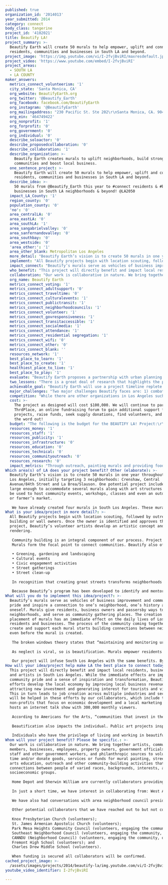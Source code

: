 ```yaml
---
published: true
organization_id: '2014013'
year_submitted: 2014
category: connect
body_class: tangerine
project_id: '4102021'
title: Beautify LA!
project_summary: >-
  Beautify Earth will create 50 murals to help empower, uplift and connect
  residents, communities and businesses in South LA and beyond.
project_image: 'https://img.youtube.com/vi/I-2fvjBviRI/maxresdefault.jpg'
project_video: 'https://www.youtube.com/embed/I-2fvjBviRI'
project_areas:
  - SOUTH LA
  - LA COUNTY
maker_answers:
  metrics_connect_volunteerism: '1'
  city_state: 'Santa Monica, CA'
  org_website: BeautifyEarth.org
  org_twitter: '@Beautify_Earth'
  org_facebook: facebook.com/BeautifyEarth
  org_instagram: '@BeautifyEarth'
  org_mailingaddress: "230 Pacific St. Ste 202\r\nSanta Monica, CA. 90405\r\n"
  org_ein: '464749422'
  org_nonprofit: '1'
  org_forprofit: '0'
  org_government: '0'
  org_individual: '0'
  describe_soloactor: '0'
  describe_proposedcollaboration: '0'
  describe_collaboration: '1'
  describe_organization: >-
    Beautify Earth creates murals to uplift neighborhoods, build strong
    communities and boost local business. 
  one_sentence_project: >-
    Beautify Earth will create 50 murals to help empower, uplift and connect
    residents, communities and businesses in South LA and beyond.
  describe_idea: >-
    50 murals from @Beautify_Earth this year to #connect residents & #boost
    businesses in South LA neighborhoods & beyond! @LA2050
  impact_LA_County: '1'
  region_county: '0'
  population_county: '0'
  'no': '0'
  area_centralLA: '0'
  area_eastLA: '0'
  area_southLA: '1'
  area_sangabrielvalley: '0'
  area_sanfernandovalley: '0'
  area_southbay: '0'
  area_westside: '0'
  'area_other:': '1'
  area_other_blank: Metropolitan Los Angeles
  more_detail: "Beautify Earth’s vision is to create 50 murals in one year throughout South Los Angeles, initially targeting 3 neighborhoods: Crenshaw, Central Avenue/84th Street and La Brea/Slauson. One potential project includes a space large enough to accommodate several murals along with art structures and can be used to host community events, workshops, classes and even an outdoor café or farmer’s market. \r\n\r\nWe have already created four murals in South Los Angeles. These murals were painted on walls in the Crenshaw district that were being tagged nightly. Since the murals have been installed, these walls have gone untouched—some for a full year. The community is proud, and building owners are ecstatic, calling them life changing for their businesses.\r\n"
  implement: "All Beautify projects begin with location scouting, followed by outreach to building or wall owners. Once the owner is identified and approves the project, Beautify’s volunteer artists develop an artistic concept and rendering. \r\n\r\nCommunity building is an integral component of our process. Project leaders identify neighborhood councils, schools and local nonprofits in order to build awareness and engage local volunteers. Next, a crew of volunteers is assembled to execute the project. They create a work plan and approach vendors for donations/discounts on supplies. \r\nMurals form the focal point to connect communities. Beautify also offers free dance and arts education programs to local communities in tandem with mural creation. Other activities will be determined in partnership with the local community and may include:\r\n\r\n•\tGreening, gardening and landscaping \r\n•\tCultural events\r\n•\tCivic engagement activities\r\n•\tStreet gatherings\r\n•\tStreet clean-up \r\n\r\nIn recognition that creating great streets transforms neighborhoods and businesses, Mayor Garcetti established a Great Streets initiative to attract pedestrians and new businesses to revitalize streets that need help. Two of the 15 initial thoroughfares slated for improvements are in South Los Angeles (one on Crenshaw and one on Central Avenue). As part of our efforts in the next 12 months, we will be meeting with the Great Streets team to discuss incorporating Beautify’s mural painting and community development work into the Great Streets program.  We will also meet with the new General Manager for Cultural Affairs about bringing our program to more neighborhoods.  \r\n\r\nBecause Beautify’s program has been developed to identify and mentor neighborhood champions and inexpensively help them implement their vision for their community, Beautify can have a significant impact throughout the region within a very short timeframe.  Adding two part-time staff members will allow us to accomplish the goals set out for this project and lay a firm foundation for Beautify’s future growth.\r\n"
  impact_connect: "Beautify’s murals serve as vehicles of business improvement and community pride and inspire a connection to one’s neighborhood, one’s history and oneself. Murals give residents, business owners and passersby ways to identify neighborhoods, and serve as community gathering places. The creation and placement of murals has an immediate effect on the daily lives of Los Angeles residents and businesses. The process of the community coming together to create and support each mural starts building connections between neighbors even before the mural is created.\r\n\r\nThe broken windows theory states that “maintaining and monitoring urban environments in a well-ordered condition may stop further vandalism and escalation into more serious crime.” Neglect creates a sense of hopelessness and despair. Conversely, “perceived beauty or aesthetic character of a location has a positive and significant effect on perceived community satisfaction. It is one of the most significant factors alongside economic security, good schools, and the perceived capacity for social interaction.” (Florida, Mellander and Stolarick, 2009). Aesthetic negligence is also correlated with high crime and poverty. Whether a symptom of depressed economic times, insufficient economic development or natural disaster, lack of public attention and investment leaves its stain on local residents and businesses.\r\n\r\nAs neglect is viral, so is beautification.  Murals empower residents and communities, and connect them with one another.  Businesses that have participated in other Beautify Earth projects have reported up to a 50% increase in revenue in less than a year’s time as a result of our contribution to their otherwise blank and blighted walls. Countless residents and patrons have commented about their delight in seeing otherwise unsightly areas virtually transformed as a result of our work.\r\n\r\nOur project will infuse South Los Angeles with the same benefits. By 2050, we believe that our impact will be citywide. We will have brought art and beauty to every neglected wall and neighborhood, inspiring others to showcase their creativity and making LA one of the most inspiring cities in the world – a city that values the voice of each individual, and connects them to one another through meaningful artistic and civic engagement activities. Often forgotten, South Los Angeles will have moved past its blighted history and begin a transformation worthy of its tremendous potential. \r\n"
  who_benefit: "This project will directly benefit and impact local residents, business owners and artists in South Los Angeles. While the immediate effects are improved community pride and a sense of inspiration and transformation, Beautify’s efforts develop the local economy by improving local business revenue, attracting new investment and generating interest for tourists and visitors. This in turn leads to job creation across multiple industries and sectors. We will be helped in these efforts by our collaborators, which include two non-profits that focus on economic development and a local marketing firm that hosts an internet talk show with 300,000 monthly viewers.  \r\n\r\nAccording to Americans for the Arts, “communities that invest in the arts reap the additional benefits of jobs, economic growth, and a quality of life that positions those communities to compete in our 21st-century creative economy.” In other words, “Investments in public art are not just for cultural or aesthetic purposes; they also can have a positive bottom-line economic impact, with material financial benefits to their owners. Good art is good business.” (Rosenfeld, 2012).\r\n\r\nBeautification also impacts the individual. Public art projects inspire; they open minds and hearts. The mural process is both a demonstration of support and a call to action. Murals can empower youth to use their creativity to join in a sense of ownership and pride instead of following an impulse for destruction or isolation. Murals connect individuals to their neighborhoods and serve as an example that anyone can become engaged, take responsible action and lend to the richness of their own community. \r\n\r\nIndividuals who have the privilege of living and working in beautiful settings feel valued.  And when people feel valued, they recognize the importance of their own voice and ability to create change in their communities.  Enhancing and beautifying neighborhoods therefore paves the way for greater civic participation, including neighborhood council representation, elected official outreach and voter turnout.\r\n\r\n"
  collaboration: "Our work is collaborative in nature. We bring together artists, community members, businesses, employees, property owners, government officials, their staff and other government workers, and philanthropic sources to volunteer time and/or donate goods, services or funds for mural painting, street fairs, arts education, outreach and other community-building activities that increase connections between people of varied races, backgrounds, interests, and socioeconomic groups.\r\n\r\nHome Depot and Sherwin William are currently collaborators providing supplies and volunteers. Project leaders live and/or work in the area and are deeply connected to their community. The project leader begins by connecting with local organizations and businesses to find walls and volunteers.\r\n\r\nIn just a short time, we have interest in collaborating from: West Angeles Community Development Corporation (connected with West Angeles Church, which is a cornerstone of the Crenshaw community and involved in economic development activities in the area); George Crenshaw Development Corp. (facilitating transit-oriented development); Dan Rosenfeld, who has worked extensively in South LA, is former deputy to Supervisor Mark Ridley Thomas and President of George Crenshaw Development Corp.; and Starlett Quarles of urban X marketing (branding, urban marketing, and community PR services), who hosts an Internet talk show with 300,000 viewers and was honored as one of Los Angeles’ Most Influential African American Movers and Shakers by the LA Wave Newspaper. \r\n\r\nWe have also had conversations with area neighborhood council presidents who are excited to work with us and will include us on  agendas to obtain official support in the near future. We have also reached out to the Greater LA African-American Chamber and the LA Latino Chamber. \r\n\r\nOther potential collaborators that we have reached out to but not confirmed:\r\n\r\nKnox Presbyterian Church (volunteers); \r\nSt. James Armenian Apostolic Church (volunteers); \r\nPark Mesa Heights Community Council (volunteers, engaging the community, outreach); Crenshaw High School (volunteers); \r\nSoutheast Neighborhood Council (volunteers, engaging the community, outreach); \r\nCANNDU (Neighborhood Council) (volunteers, engaging the community, outreach); \r\nFremont High School (volunteers); and\r\nCharles Drew Middle School (volunteers).\r\n\r\nWhen funding is secured all collaborators will be confirmed.\r\n\r\n"
  org_name: Beautify Earth
  metrics_connect_voting: '1'
  metrics_connect_adultsupport: '0'
  metrics_connect_traveltime: '0'
  metrics_connect_culturalevents: '1'
  metrics_connect_publictransit: '1'
  metrics_connect_neighborhoodcouncils: '1'
  metrics_connect_volunteer: '1'
  metrics_connect_govresponsiveness: '1'
  metrics_connect_transitaccessible: '1'
  metrics_connect_socialmedia: '1'
  metrics_connect_attendance: '1'
  metrics_connect_residential segregation: '1'
  metrics_connect_wifi: '0'
  metrics_connect_other: '0'
  metrics_connect_blank: ''
  resources_network: '1'
  best_place_to_learn: '1'
  best_place_to_create: '1'
  healthiest_place_to_live: '1'
  best_place_to_play: '1'
  evaluate: "Beautify Earth proposes a partnership with urban planning students from local universities, including Antioch University Los Angeles’s graduate program in Urban Planning, to design an assessment tool that measures the impact of the murals on the surrounding community through interaction with passersby and local residents. Evaluation will be conducted through quantitative (surveys and observation) and qualitative (interviews) methods to determine the success of the murals in increasing community engagement, connectedness and pride. \r\n\r\nCommunity engagement and connectedness will be measured through time sampling at the mural sites: how many people stop to read informational signs about the project, take photographs, and stop to admire the art, as well as an evaluation of whether walking and biking increases. In addition, a before-and-after survey will gather statistics from residents about how often they vote, volunteer and participate in civic activities, as well as their perception of their neighborhood: how they rate it as a good place to live, to raise children, to shop, to work and to interact with their larger community. We will design an evaluation tool which addresses all the LA2050 metrics that we have indicated we will impact. \r\n\r\nIn addition, Beautify will continue our studies of mural impact on local businesses through interviews with business owners. Our previous experience shows that business traffic and revenues typically increase 20%–50%.\r\n\r\nBeautify will generate a report of the results to assess program strengths and areas for improvement. We intend our program to be a model for other communities and cities, and will ensure that we have the appropriate metrics to illustrate the success of our model. \r\n"
  two_lessons: "There is a great deal of research that highlights the positive impact of the arts on community well-being. Two studies in particular explain the positive correlation between beautifying the urban environment and (1) the health and well-being of its inhabitants and (2) their attachment to the community, both of which lead directly to significant economic growth.\r\n\r\n1. According to a study in the American Journal of Public Health, “Deteriorating physical features of urban environments can negatively influence public health. Dilapidated environments and urban blight tend to promote alienation and can be associated with social disorder, vandalism, crime, drug abuse, traffic violations, and littering, which in turn affects health and well-being.” Studies consistently show that enhancing the urban environment increases community pride. Beautify’s strategy of accomplishing that feat through utilizing volunteers to create beautiful murals is a low-cost method with far-reaching returns. \r\n\r\n2. The Knight Foundation commissioned a 3-year Gallup study of 26 U.S. cities that found that peoples’ love and passion for their community may be a leading indicator for economic growth. The study further determined that the three “community qualities” of social offerings, openness and beauty are far more important than peoples’ perceptions of the economy, jobs, leadership, safety or basic services in creating a lasting emotional bond between people and their community. The 26 cities in the survey with the highest levels of resident love and passion for their community (resident attachment), also had the highest rates of GDP growth over time. The study found that “when a community’s residents are highly attached, they will spend more time there, spend more money, they’re more productive, and tend to be more entrepreneurial.” \r\n"
  achievable_goal: "Beautify Earth will use a project timeline replete with benchmarks, milestones, and deliverables for its employees, volunteers, and stakeholders that will keep the project on track and ensure its deadlines are met. Having created 40 murals in the past year, we have already established policies and procedures for optimum outcomes, and we have refined and documented the many steps necessary to accomplish our goals. \r\n\r\nOur talented team of volunteers includes professional project managers who have the experience of growing and operating multimillion-dollar projects. We understand the importance of economic viability and performance and keep this at the forefront of our strategy for completing the work successfully and on time. We are committed to using our combined skills, talents, and assets to put grants and donations to immediate use and to document our far-reaching impact.\r\n\r\nLos Angeles was once known as the mural capital of the world and our vision of economic revitalization and community empowerment will help restore that reputation, making all of our neighborhoods destination spots that will appeal to tourists, residents and future residents. The LA2050 grant will help us to have a significant impact on South Los Angeles, creating a strong foundation from which to grow and reach many more communities throughout Los Angeles County. \r\n"
  major_challenges: "Two major challenges Beautify faces are: 1) combatting community despair; and 2) enlisting the participation of all stakeholders. \r\n\r\nOvercoming community despair in economically disadvantaged areas is a challenge Beautify Earth has already successfully met in previous projects. Building and business owners may believe that beautifying a frequently tagged wall is futile, that a mural project may require too much work on their part, or that the red tape of city regulations is too difficult to conquer. Our outreach team provides inspiration and support to skittish residents and business owners. We show them before and after photos of thriving murals; we provide video documentation of satisfied business owners; we supply statistics demonstrating improved business traffic and commerce. We also explain how we use our knowledge of the permitting process and our civic connections to assist owners in clearing city hurdles. We present evidence that beautiful murals discourage tagging, increase neighborhood walkability, and encourage young people to take pride in their surroundings and feel hope for their futures. Through engaging building owners in the selection of the mural design and emphasizing the invaluable investment they will be making in their own business and their community at no cost to them, we have a high success rate of securing land/building owner buy-in. In addition, by involving the community we provide business owners with volunteer resources to help maintain the mural and the surrounding area.\r\n\r\nEnlisting the participation of all stakeholders in beautification projects is a daunting task, but Beautify Earth has proven its community-building skill in the 40 mural projects we completed this past year. We have enlisted neighborhood councils, elected officials, community painting volunteers, and dedicated local artists. As word spreads in each neighborhood, excitement grows exponentially. This year we plan to increase our outreach through neighborhood religious institutions, youth centers, and employment services. We will distribute colorful postcards in the community about our projects, meet with community leaders, and provide speakers for churches and other community gathering places. Our method works because residents are hungry for tangible positive change and their leaders want to create and be associated with that new vision. The change is immediate and requires little to no financial investment from the community, yet the results are far-reaching"
  competition: "While there are other organizations in Los Angeles such as LA Freewalls and SPARC that create murals, and one organization—LA Mural Conservancy—that protects and restores them, Beautify Earth uses the power of art to harness community potential and improve blighted neighborhoods, overcoming urban isolation and creating connection. LA Freewalls enlists international artists to create murals solely in downtown Los Angeles. SPARC focuses on creating cultural monuments with political statements that capture ethnic history. Beautify Earth seeks to create more than a visual attraction, and our content may include political or ethnic history but it is not defined by it. \r\n\r\nBeautify Earth sees art as a vehicle for transforming blighted Los Angeles neighborhoods into destinations, decreasing crime and despair while increasing economic vitality and community pride. Local lead artists are selected for their ability to create a visual image that is pleasing to the community; we do not require them to be international art stars or expert realist painters. \r\n\r\nBeautify Earth’s driving purpose is CONNECTION, and art is the means by which we achieve it. We connect people to their neighborhoods, neighborhoods to their community, and underachieving businesses to their community and business potential. Through collaboration with local leaders, organizations, and residents, we are connecting community change-makers with one another and supporting them as they build alliances that can give rise to other beneficial community assets like green space, farmer’s markets, community clean-up and various neighborhood enhancement projects. \r\n\r\nBeautify Earth is a movement that restores health, vitality, and connectedness, a movement whose reverberations will start with local neighborhoods but will restore and revitalize our city’s greater reputation and expand cultural tourism for locals and more far-flung visitors alike. \r\n"
  cost: >-
    The project as designed will cost $100,000. We will continue to partner with
    ThrdPlace, an online fundraising forum to gain additional support for
    projects, raise funds, seek supply donations, find volunteers, and help get
    the word out!
  budget: "The following is the budget for the BEAUTIFY LA! Project:\r\n\r\nProject management and staff support for 2 part-time staff members\t$50,000\r\nMural supplies for 50 murals x $400 each\t\t\t\t\t$20,000\r\nEvents and programming costs for community cultural events, street\r\n  gatherings, arts education, civic involvement and other programming\r\n  determined by community needs\t\t\t\t\t\t  $9,000\r\nOutreach and Social Media to engage residents, neighbors, business\r\n  owners and community organizations\t\t\t\t\t  $2,000\r\nWebsite and technical support for Beautify Earth\t\t\t\t  $2,000\r\nMarketing and advertising to promote Beautify’s work to gain more interest from\r\n  building owners, donors, and collaborators spreading the message\r\n  to interest people in other areas to create a project in their neighborhood; \r\n  as well as spreading the message about the Beautify LA! Project and\r\n  LA2050\t\t\t\t\t\t\t\t\t  $5,000\r\nProgram stipends for services provided by artists and collaborators \t$10,000\r\nMiscellaneous for additional supplies needed for programs or murals\t  $2,000\r\n\r\n\t\t\t\t\t\t\tTOTAL EXPENSES\t$100,000\r\n"
  resources_money: '1'
  resources_staff: '1'
  resources_publicity: '1'
  resources_infrastructure: '0'
  resources_education: '0'
  resources_technical: '0'
  resources_communityoutreach: '0'
  resources_research: '0'
  impact_metrics: "Through outreach, painting murals and providing food and fun, we will engage community members who traditionally do not volunteer. As we create projects throughout the region, we will greatly increase rates of volunteerism. Community members will experience the benefits of volunteering, which will encourage them to volunteer for other efforts. Involving the community, engaging the neighborhood councils as collaborators and involving other local community organizations will show people how they can make a difference in their community. \r\n\r\nIt has been shown that when neighborhood residents from disenfranchised communities experience that they can make a difference in their neighborhood and are introduced to their Councilmember and other elected officials, they become engaged in the civic process. They have a greater propensity to vote, get involved with their local neighborhood council, express their needs and hold their elected representatives accountable. \r\n\r\nThrough community outreach, we will also grow our social media presence and social media friends for LA2050. As part of the mural painting process, we host inspiring and educational events, increasing attendance at cultural events and street gatherings. Since one of the targeted project areas will welcome the new Crenshaw Metro line, by beautifying the area, we will increase ridership, improve residential segregation and create an attractive environment for transit-accessible housing and employment. By beautifying and revitalizing the area, people of all backgrounds will feel safe walking, living and working in the neighborhood, rendering it more desirable for economic development efforts. \r\n\r\nOur projects have raised revenues for the establishments painted, inspired other businesses and building owners to beautify their buildings on their own, attracted new businesses and increased tax revenue. Our projects have also allowed artists to showcase their work and improved neighborhood pride, leading to increased spending at local businesses from neighborhood residents, people driving through, and visitors coming to see the murals. Ultimately, the influx of new businesses attracted to the area, as well as the upsurge in demand to lease properties, will increase local property values. \r\n"
Which area(s) of LA does your project benefit? Other (elaborate): >-
  Beautify Earth’s vision is to create 50 murals in one year throughout South
  Los Angeles, initially targeting 3 neighborhoods: Crenshaw, Central
  Avenue/84th Street and La Brea/Slauson. One potential project includes a space
  large enough to accommodate several murals along with art structures and can
  be used to host community events, workshops, classes and even an outdoor café
  or farmer’s market. 
   
   We have already created four murals in South Los Angeles. These murals were painted on walls in the Crenshaw district that were being tagged nightly. Since the murals have been installed, these walls have gone untouched—some for a full year. The community is proud, and building owners are ecstatic, calling them life changing for their businesses.
What is your idea/project in more detail?: >-
  All Beautify projects begin with location scouting, followed by outreach to
  building or wall owners. Once the owner is identified and approves the
  project, Beautify’s volunteer artists develop an artistic concept and
  rendering. 
   
   Community building is an integral component of our process. Project leaders identify neighborhood councils, schools and local nonprofits in order to build awareness and engage local volunteers. Next, a crew of volunteers is assembled to execute the project. They create a work plan and approach vendors for donations/discounts on supplies. 
   Murals form the focal point to connect communities. Beautify also offers free dance and arts education programs to local communities in tandem with mural creation. Other activities will be determined in partnership with the local community and may include:
   
   • Greening, gardening and landscaping 
   • Cultural events
   • Civic engagement activities
   • Street gatherings
   • Street clean-up 
   
   In recognition that creating great streets transforms neighborhoods and businesses, Mayor Garcetti established a Great Streets initiative to attract pedestrians and new businesses to revitalize streets that need help. Two of the 15 initial thoroughfares slated for improvements are in South Los Angeles (one on Crenshaw and one on Central Avenue). As part of our efforts in the next 12 months, we will be meeting with the Great Streets team to discuss incorporating Beautify’s mural painting and community development work into the Great Streets program. We will also meet with the new General Manager for Cultural Affairs about bringing our program to more neighborhoods. 
   
   Because Beautify’s program has been developed to identify and mentor neighborhood champions and inexpensively help them implement their vision for their community, Beautify can have a significant impact throughout the region within a very short timeframe. Adding two part-time staff members will allow us to accomplish the goals set out for this project and lay a firm foundation for Beautify’s future growth.
What will you do to implement this idea/project?: >-
  Beautify’s murals serve as vehicles of business improvement and community
  pride and inspire a connection to one’s neighborhood, one’s history and
  oneself. Murals give residents, business owners and passersby ways to identify
  neighborhoods, and serve as community gathering places. The creation and
  placement of murals has an immediate effect on the daily lives of Los Angeles
  residents and businesses. The process of the community coming together to
  create and support each mural starts building connections between neighbors
  even before the mural is created.
   
   The broken windows theory states that “maintaining and monitoring urban environments in a well-ordered condition may stop further vandalism and escalation into more serious crime.” Neglect creates a sense of hopelessness and despair. Conversely, “perceived beauty or aesthetic character of a location has a positive and significant effect on perceived community satisfaction. It is one of the most significant factors alongside economic security, good schools, and the perceived capacity for social interaction.” (Florida, Mellander and Stolarick, 2009). Aesthetic negligence is also correlated with high crime and poverty. Whether a symptom of depressed economic times, insufficient economic development or natural disaster, lack of public attention and investment leaves its stain on local residents and businesses.
   
   As neglect is viral, so is beautification. Murals empower residents and communities, and connect them with one another. Businesses that have participated in other Beautify Earth projects have reported up to a 50% increase in revenue in less than a year’s time as a result of our contribution to their otherwise blank and blighted walls. Countless residents and patrons have commented about their delight in seeing otherwise unsightly areas virtually transformed as a result of our work.
   
   Our project will infuse South Los Angeles with the same benefits. By 2050, we believe that our impact will be citywide. We will have brought art and beauty to every neglected wall and neighborhood, inspiring others to showcase their creativity and making LA one of the most inspiring cities in the world – a city that values the voice of each individual, and connects them to one another through meaningful artistic and civic engagement activities. Often forgotten, South Los Angeles will have moved past its blighted history and begin a transformation worthy of its tremendous potential.
How will your idea/project help make LA the best place to connect today? In LA2050?: >-
  This project will directly benefit and impact local residents, business owners
  and artists in South Los Angeles. While the immediate effects are improved
  community pride and a sense of inspiration and transformation, Beautify’s
  efforts develop the local economy by improving local business revenue,
  attracting new investment and generating interest for tourists and visitors.
  This in turn leads to job creation across multiple industries and sectors. We
  will be helped in these efforts by our collaborators, which include two
  non-profits that focus on economic development and a local marketing firm that
  hosts an internet talk show with 300,000 monthly viewers. 
   
   According to Americans for the Arts, “communities that invest in the arts reap the additional benefits of jobs, economic growth, and a quality of life that positions those communities to compete in our 21st-century creative economy.” In other words, “Investments in public art are not just for cultural or aesthetic purposes; they also can have a positive bottom-line economic impact, with material financial benefits to their owners. Good art is good business.” (Rosenfeld, 2012).
   
   Beautification also impacts the individual. Public art projects inspire; they open minds and hearts. The mural process is both a demonstration of support and a call to action. Murals can empower youth to use their creativity to join in a sense of ownership and pride instead of following an impulse for destruction or isolation. Murals connect individuals to their neighborhoods and serve as an example that anyone can become engaged, take responsible action and lend to the richness of their own community. 
   
   Individuals who have the privilege of living and working in beautiful settings feel valued. And when people feel valued, they recognize the importance of their own voice and ability to create change in their communities. Enhancing and beautifying neighborhoods therefore paves the way for greater civic participation, including neighborhood council representation, elected official outreach and voter turnout.
Whom will your project benefit? Please be specific.: >-
  Our work is collaborative in nature. We bring together artists, community
  members, businesses, employees, property owners, government officials, their
  staff and other government workers, and philanthropic sources to volunteer
  time and/or donate goods, services or funds for mural painting, street fairs,
  arts education, outreach and other community-building activities that increase
  connections between people of varied races, backgrounds, interests, and
  socioeconomic groups.
   
   Home Depot and Sherwin William are currently collaborators providing supplies and volunteers. Project leaders live and/or work in the area and are deeply connected to their community. The project leader begins by connecting with local organizations and businesses to find walls and volunteers.
   
   In just a short time, we have interest in collaborating from: West Angeles Community Development Corporation (connected with West Angeles Church, which is a cornerstone of the Crenshaw community and involved in economic development activities in the area); George Crenshaw Development Corp. (facilitating transit-oriented development); Dan Rosenfeld, who has worked extensively in South LA, is former deputy to Supervisor Mark Ridley Thomas and President of George Crenshaw Development Corp.; and Starlett Quarles of urban X marketing (branding, urban marketing, and community PR services), who hosts an Internet talk show with 300,000 viewers and was honored as one of Los Angeles’ Most Influential African American Movers and Shakers by the LA Wave Newspaper. 
   
   We have also had conversations with area neighborhood council presidents who are excited to work with us and will include us on agendas to obtain official support in the near future. We have also reached out to the Greater LA African-American Chamber and the LA Latino Chamber. 
   
   Other potential collaborators that we have reached out to but not confirmed:
   
   Knox Presbyterian Church (volunteers); 
   St. James Armenian Apostolic Church (volunteers); 
   Park Mesa Heights Community Council (volunteers, engaging the community, outreach); Crenshaw High School (volunteers); 
   Southeast Neighborhood Council (volunteers, engaging the community, outreach); 
   CANNDU (Neighborhood Council) (volunteers, engaging the community, outreach); 
   Fremont High School (volunteers); and
   Charles Drew Middle School (volunteers).
   
   When funding is secured all collaborators will be confirmed.
cached_project_image: >-
  /assets/images/projects/2014/beautify-la/img.youtube.com/vi/I-2fvjBviRI/maxresdefault.jpg
youtube_video_identifier: I-2fvjBviRI

---
```

